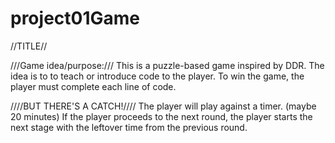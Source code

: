 # project01Game

//TITLE//


///Game idea/purpose:///
This is a puzzle-based game inspired by DDR.
The idea is to to teach or introduce code to the player.
To win the game, the player must complete each line of code.



////BUT THERE'S A CATCH!////
The player will play against a timer. (maybe 20 minutes)
If the player proceeds to the next round, 
the player starts the next stage with the 
leftover time from the previous round.
